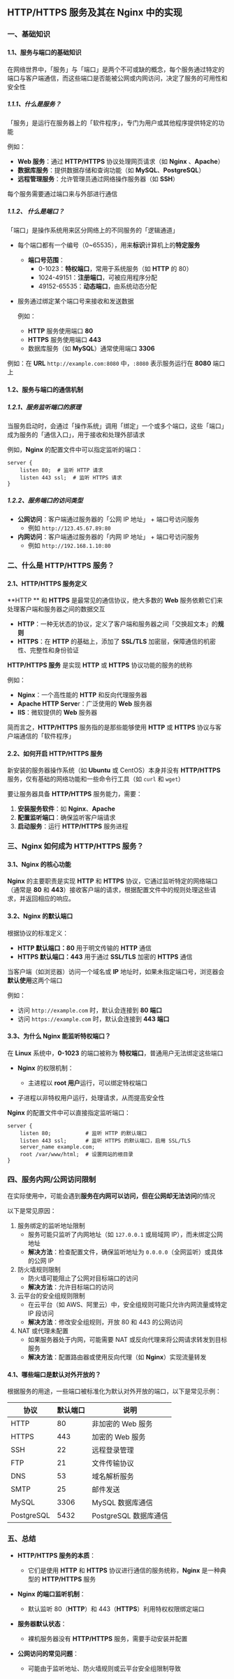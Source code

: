 ## HTTP/HTTPS 服务及其在 Nginx 中的实现

### 一、基础知识

#### 1.1、服务与端口的基础知识

在网络世界中，「服务」与「端口」是两个不可或缺的概念，每个服务通过特定的端口与客户端通信，而这些端口是否能被公网或内网访问，决定了服务的可用性和安全性

##### 1.1.1、什么是服务？

「服务」是运行在服务器上的「软件程序」，专门为用户或其他程序提供特定的功能

例如：

- **Web 服务**：通过 **HTTP/HTTPS** 协议处理网页请求（如 **Nginx** 、**Apache**）
- **数据库服务**：提供数据存储和查询功能（如 **MySQL**、**PostgreSQL**）
- **远程管理服务**：允许管理员通过网络操作服务器（如 **SSH**）

每个服务需要通过端口来与外部进行通信

##### 1.1.2、 什么是端口？

「端口」是操作系统用来区分网络上的不同服务的「逻辑通道」

- 每个端口都有一个编号（0~65535），用来**标识**计算机上的**特定服务**

  - **端口号范围**：
    - 0-1023：**特权端口**，常用于系统服务（如 **HTTP** 的 80）
    - 1024-49151：**注册端口**，可被应用程序分配
    - 49152-65535：**动态端口**，由系统动态分配

- 服务通过绑定某个端口号来接收和发送数据

  例如：

  - **HTTP** 服务使用端口 **80**
  - **HTTPS** 服务使用端口 **443**
  - 数据库服务（如 **MySQL**）通常使用端口 **3306**

例如：在 **URL** `http://example.com:8080` 中，`:8080` 表示服务运行在 **8080** 端口上

#### 1.2、服务与端口的通信机制

##### 1.2.1、服务监听端口的原理

当服务启动时，会通过「操作系统」调用「绑定」一个或多个端口，这些「端口」成为服务的「通信入口」，用于接收和处理外部请求

例如，**Nginx** 的配置文件中可以指定监听的端口：

```nginx
server {
    listen 80;  # 监听 HTTP 请求
    listen 443 ssl;  # 监听 HTTPS 请求
}
```

##### 1.2.2、服务端口的访问类型

- **公网访问**：客户端通过服务器的「公网 IP 地址」 + 端口号访问服务
  - 例如 `http://123.45.67.89:80`
- **内网访问**：客户端通过服务器的「内网 IP 地址」 + 端口号访问服务
  - 例如 `http://192.168.1.10:80`

### 二、什么是 HTTP/HTTPS 服务？

#### 2.1、HTTP/HTTPS 服务定义

**HTTP ** 和 **HTTPS** 是最常见的通信协议，绝大多数的 **Web** 服务依赖它们来处理客户端和服务器之间的数据交互

- **HTTP**：一种无状态的协议，定义了客户端和服务器之间「交换超文本」的**规则**
- **HTTPS**：在 **HTTP** 的基础上，添加了 **SSL/TLS** 加密层，保障通信的机密性、完整性和身份验证

**HTTP/HTTPS 服务** 是实现 **HTTP** 或 **HTTPS** 协议功能的服务的统称

例如：

- **Nginx**：一个高性能的 **HTTP** 和反向代理服务器
- **Apache HTTP Serve**r：广泛使用的 **Web** 服务器
- **IIS**：微软提供的 **Web** 服务器

简而言之，**HTTP/HTTPS** 服务指的是那些能够使用 **HTTP** 或 **HTTPS** 协议与客户端通信的「软件程序」

#### 2.2、如何开启 HTTP/HTTPS 服务

新安装的服务器操作系统（如 **Ubuntu** 或 CentOS）本身并没有 **HTTP/HTTPS** 服务，仅有基础的网络功能和一些命令行工具（如 `curl` 和 `wget`）

要让服务器具备 **HTTP/HTTPS** 服务能力，需要：

1. **安装服务软件**：如 **Nginx**、**Apache**
2. **配置监听端口**：确保监听客户端请求
3. **启动服务**：运行 **HTTP/HTTPS** 服务进程

### 三、Nginx 如何成为 HTTP/HTTPS 服务？

#### 3.1、Nginx 的核心功能

**Nginx** 的主要职责是实现 **HTTP** 和 **HTTPS** 协议，它通过监听特定的网络端口（通常是 **80** 和 **443**）接收客户端的请求，根据配置文件中的规则处理这些请求，并返回相应的响应。

#### 3.2、Nginx 的默认端口

根据协议的标准定义：

- **HTTP 默认端口：80** 用于明文传输的 **HTTP** 通信
- **HTTPS 默认端口：443** 用于通过 **SSL/TLS** 加密的 **HTTPS** 通信

当客户端（如浏览器）访问一个域名或 **IP** 地址时，如果未指定端口号，浏览器会**默认使用**这两个端口

例如：

- 访问 `http://example.com` 时，默认会连接到 **80 端口**
- 访问 `https://example.com` 时，默认会连接到 **443 端口**

#### 3.3、为什么 Nginx 能监听特权端口？

在 **Linux** 系统中，**0-1023** 的端口被称为 **特权端口**，普通用户无法绑定这些端口

- **Nginx** 的权限机制：

  - 主进程以 **root 用户**运行，可以绑定特权端口
- 子进程以非特权用户运行，处理请求，从而提高安全性

**Nginx** 的配置文件中可以直接指定监听端口：

```nginx
server {
    listen 80;           # 监听 HTTP 的默认端口
    listen 443 ssl;      # 监听 HTTPS 的默认端口，启用 SSL/TLS
    server_name example.com;
    root /var/www/html;  # 设置网站的根目录
}
```

### 四、服务内网/公网访问限制

在实际使用中，可能会遇到**服务在内网可以访问，但在公网却无法访问**的情况

以下是常见原因：

1. 服务绑定的监听地址限制
   - 服务可能只监听了内网地址（如 `127.0.0.1` 或局域网 IP），而未绑定公网地址
   - **解决方法**：检查配置文件，确保监听地址为 `0.0.0.0`（全网监听）或具体的公网 IP
2. 防火墙规则限制
   - 防火墙可能阻止了公网对目标端口的访问
   - **解决方法**：允许目标端口的访问
3. 云平台的安全组规则限制
   - 在云平台（如 AWS、阿里云）中，安全组规则可能只允许内网流量或特定 IP 段访问
   -  **解决方法**：修改安全组规则，开放 80 和 443 的公网访问
4. NAT 或代理未配置
   - 如果服务器处于内网，可能需要 NAT 或反向代理来将公网请求转发到目标服务
   - **解决方法**：配置路由器或使用反向代理（如 **Nginx**）实现流量转发

#### 4.1、哪些端口是默认对外开放的？

根据服务的用途，一些端口被标准化为默认对外开放的端口，以下是常见示例：

| 协议       | 默认端口 | 说明                  |
| ---------- | -------- | --------------------- |
| HTTP       | 80       | 非加密的 Web 服务     |
| HTTPS      | 443      | 加密的 Web 服务       |
| SSH        | 22       | 远程登录管理          |
| FTP        | 21       | 文件传输协议          |
| DNS        | 53       | 域名解析服务          |
| SMTP       | 25       | 邮件发送              |
| MySQL      | 3306     | MySQL 数据库通信      |
| PostgreSQL | 5432     | PostgreSQL 数据库通信 |

### 五、总结

- **HTTP/HTTPS 服务的本质**：
   - 它们是使用 **HTTP** 和 **HTTPS** 协议进行通信的服务统称，**Nginx** 是一种典型的 **HTTP/HTTPS** 服务
   
- **Nginx 的端口监听机制**：
   - 默认监听 80（**HTTP**）和 443（**HTTPS**）利用特权权限绑定端口

- **服务器默认状态**：
   - 裸机服务器没有 **HTTP/HTTPS** 服务，需要手动安装并配置

- **公网访问的常见问题**：
   - 可能由于监听地址、防火墙规则或云平台安全组限制导致

